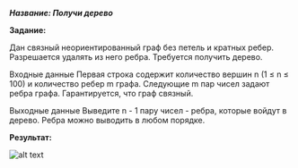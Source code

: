 ***Название: Получи дерево***

**Задание:**

Дан связный неориентированный граф без петель и кратных ребер. Разрешается удалять из него ребра. Требуется получить дерево.

Входные данные
Первая строка содержит количество вершин n (1 ≤ n ≤ 100) и количество ребер m графа. Следующие m пар чисел задают ребра графа. Гарантируется, что граф связный.

Выходные данные
Выведите n - 1 пару чисел - ребра, которые войдут в дерево. Ребра можно выводить в любом порядке.

**Результат:**

![alt text](Screenshot%20from%202021-10-11%2005-18-56.png)